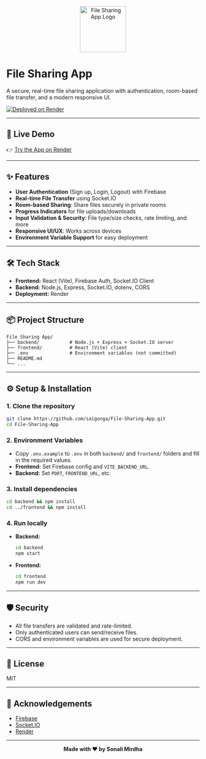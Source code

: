 
<p align="center">
  <img src="frontend/public/logo.png" alt="File Sharing App Logo" width="120"/>
</p>

# File Sharing App

A secure, real-time file sharing application with authentication, room-based file transfer, and a modern responsive UI.

[![Deployed on Render](https://img.shields.io/badge/Live%20Demo-Render-blue?logo=render)](https://file-sharing-app-frontend-pjlr.onrender.com)

---

## 🚀 Live Demo

👉 [Try the App on Render](https://file-sharing-app-frontend-pjlr.onrender.com)

---

## ✨ Features
- **User Authentication** (Sign up, Login, Logout) with Firebase
- **Real-time File Transfer** using Socket.IO
- **Room-based Sharing**: Share files securely in private rooms
- **Progress Indicators** for file uploads/downloads
- **Input Validation & Security**: File type/size checks, rate limiting, and more
- **Responsive UI/UX**: Works across devices
- **Environment Variable Support** for easy deployment

---

## 🛠️ Tech Stack
- **Frontend:** React (Vite), Firebase Auth, Socket.IO Client
- **Backend:** Node.js, Express, Socket.IO, dotenv, CORS
- **Deployment:** Render

---

## 📦 Project Structure
```
File Sharing App/
├── backend/           # Node.js + Express + Socket.IO server
├── frontend/          # React (Vite) client
├── .env               # Environment variables (not committed)
├── README.md
└── ...
```

---

## ⚙️ Setup & Installation

### 1. Clone the repository
```bash
git clone https://github.com/saigonga/File-Sharing-App.git
cd File-Sharing-App
```

### 2. Environment Variables
- Copy `.env.example` to `.env` in both `backend/` and `frontend/` folders and fill in the required values.
- **Frontend:** Set Firebase config and `VITE_BACKEND_URL`.
- **Backend:** Set `PORT`, `FRONTEND_URL`, etc.

### 3. Install dependencies
```bash
cd backend && npm install
cd ../frontend && npm install
```

### 4. Run locally
- **Backend:**
  ```bash
  cd backend
  npm start
  ```
- **Frontend:**
  ```bash
  cd frontend
  npm run dev
  ```

---

## 🛡️ Security
- All file transfers are validated and rate-limited.
- Only authenticated users can send/receive files.
- CORS and environment variables are used for secure deployment.

---

## 📄 License
MIT

---

## 🙌 Acknowledgements
- [Firebase](https://firebase.google.com/)
- [Socket.IO](https://socket.io/)
- [Render](https://render.com/)

---

<p align="center">
  <b>Made with ❤️ by Sonali Mirdha</b>
</p>
